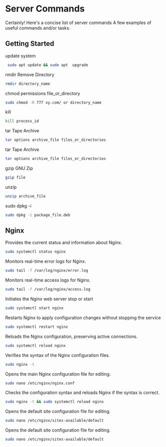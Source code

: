 # Server Commands

Certainly! Here's a concise list of server commands
A few examples of useful commands and/or tasks.

## Getting Started 

update system 
```bash
 sudo apt update && sudo apt  upgrade
 ```
rmdir Remove Directory
```bash
rmdir directory_name
```
chmod permissions file_or_directory
```bash
sudo chmod -R 777 xy.com/ or directory_name
```
kill 
```bash
kill process_id
```
tar Tape Archive
```bash
tar options archive_file files_or_directories
```
tar Tape Archive
```bash
tar options archive_file files_or_directories
```
gzip GNU Zip
```bash
gzip file
```
unzip 
```bash
unzip archive_file
```
sudo dpkg -i 
```bash
sudo dpkg -i package_file.deb
```

## Nginx

Provides the current status and information about Nginx.
```bash
sudo systemctl status nginx
```
Monitors real-time error logs for Nginx.
```bash
sudo tail -f /var/log/nginx/error.log
```
Monitors real-time access logs for Nginx.
```bash
sudo tail -f /var/log/nginx/access.log
```
Initiates the Nginx web server stop or start
```bash
sudo systemctl start nginx
```
Restarts Nginx to apply configuration changes without stopping the service
```bash
sudo systemctl restart nginx
```
Reloads the Nginx configuration, preserving active connections.
```bash
sudo systemctl reload nginx
```
Verifies the syntax of the Nginx configuration files.
```bash
sudo nginx -t
```
Opens the main Nginx configuration file for editing.
```bash
sudo nano /etc/nginx/nginx.conf
```
Checks the configuration syntax and reloads Nginx if the syntax is correct.
```bash
sudo nginx -t && sudo systemctl reload nginx
```
Opens the default site configuration file for editing.
```bash
sudo nano /etc/nginx/sites-available/default
```
Opens the default site configuration file for editing.
```bash
sudo nano /etc/nginx/sites-available/default
```
